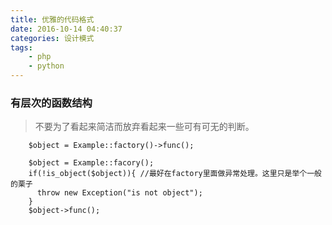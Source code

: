 ```yaml
---
title: 优雅的代码格式
date: 2016-10-14 04:40:37
categories: 设计模式
tags:
    - php
    - python
---
```


### 有层次的函数结构
> 不要为了看起来简洁而放弃看起来一些可有可无的判断。

```
    $object = Example::factory()->func();
```

```
    $object = Example::facory(); 
    if(!is_object($object)){ //最好在factory里面做异常处理。这里只是举个一般的栗子
      throw new Exception("is not object");
    }
    $object->func();


```

### 